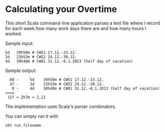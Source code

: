 Calculating your Overtime
=========================

This short Scala command-line application parses a text file where I record for each week how many work days there are
and how many hours I worked.

Sample input:

    5d	 39h50m	# CW51 17.12.-23.12.
    3d	 23h53m # CW52 24.12.-30.12.
    4d	 30h48m	# CW01 31.12.-6.1.2013 (half day of vacation)

Sample output:

      80 -     5d	 39h50m	# CW51 17.12.-23.12.
      47 -     3d	 23h53m # CW52 24.12.-30.12.
       0 -     4d	 30h48m	# CW01 31.12.-6.1.2013 (half day of vacation)
    ====
     127 = 2h7m = 2,12

The implementation uses Scala's parser combinators.

You can simply run it with

    sbt run filename
